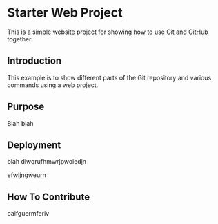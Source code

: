 # Starter Web Project

This is a simple website project for showing how to use Git and GitHub together.

## Introduction

This example is to show different parts of the Git repository and various commands using a web project.

## Purpose

Blah blah

## Deployment

blah
diwqrufhmwrjpwoiedjn


efwijngweurn
## How To Contribute

oaifguermferiv 